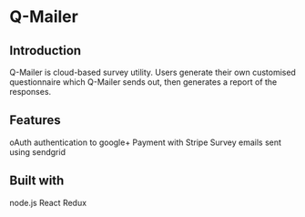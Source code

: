 # Q-Mailer

## Introduction
Q-Mailer is cloud-based survey utility. Users generate their own customised questionnaire which Q-Mailer sends out, then generates a report of the responses.


## Features
oAuth authentication to google+
Payment with Stripe
Survey emails sent using sendgrid


## Built with
node.js
React
Redux






